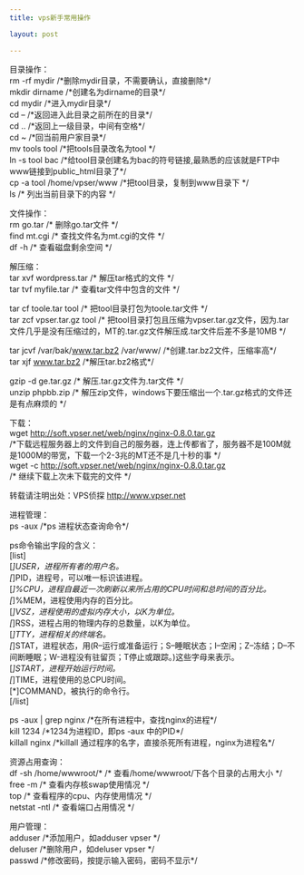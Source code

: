 ```yaml
---
title: vps新手常用操作

layout: post

---
```

目录操作：  
rm -rf mydir /\*删除mydir目录，不需要确认，直接删除\*/  
mkdir dirname /\*创建名为dirname的目录\*/  
cd mydir /\*进入mydir目录\*/  
cd &#8211; /\*返回进入此目录之前所在的目录\*/  
cd .. /\*返回上一级目录，中间有空格\*/  
cd ~ /\*回当前用户家目录\*/  
mv tools tool /\*把tools目录改名为tool \*/  
ln -s tool bac /\*给tool目录创建名为bac的符号链接,最熟悉的应该就是FTP中www链接到public_html目录了\*/  
cp -a tool /home/vpser/www /\*把tool目录，复制到www目录下 \*/  
ls /\* 列出当前目录下的内容 \*/

文件操作：  
rm go.tar /\* 删除go.tar文件 \*/  
find mt.cgi /\* 查找文件名为mt.cgi的文件 \*/  
df -h /\* 查看磁盘剩余空间 \*/

解压缩：  
tar xvf wordpress.tar /\* 解压tar格式的文件 \*/  
tar tvf myfile.tar /\* 查看tar文件中包含的文件 \*/

tar cf toole.tar tool /\* 把tool目录打包为toole.tar文件 \*/  
tar zcf vpser.tar.gz tool /\* 把tool目录打包且压缩为vpser.tar.gz文件，因为.tar文件几乎是没有压缩过的，MT的.tar.gz文件解压成.tar文件后差不多是10MB \*/

tar jcvf /var/bak/www.tar.bz2 /var/www/ /\*创建.tar.bz2文件，压缩率高\*/  
tar xjf www.tar.bz2 /\*解压tar.bz2格式\*/

gzip -d ge.tar.gz /\* 解压.tar.gz文件为.tar文件 \*/  
unzip phpbb.zip /\* 解压zip文件，windows下要压缩出一个.tar.gz格式的文件还是有点麻烦的 \*/

下载：  
wget http://soft.vpser.net/web/nginx/nginx-0.8.0.tar.gz  
/\*下载远程服务器上的文件到自己的服务器，连上传都省了，服务器不是100M就是1000M的带宽，下载一个2-3兆的MT还不是几十秒的事 \*/  
wget -c http://soft.vpser.net/web/nginx/nginx-0.8.0.tar.gz  
/\* 继续下载上次未下载完的文件 \*/

转载请注明出处：VPS侦探 http://www.vpser.net

进程管理：  
ps -aux /\*ps 进程状态查询命令\*/

ps命令输出字段的含义：  
[list]  
[*]USER，进程所有者的用户名。  
[*]PID，进程号，可以唯一标识该进程。  
[*]%CPU，进程自最近一次刷新以来所占用的CPU时间和总时间的百分比。  
[*]%MEM，进程使用内存的百分比。  
[*]VSZ，进程使用的虚拟内存大小，以K为单位。  
[*]RSS，进程占用的物理内存的总数量，以K为单位。  
[*]TTY，进程相关的终端名。  
[*]STAT，进程状态，用(R&#8211;运行或准备运行；S&#8211;睡眠状态；I&#8211;空闲；Z&#8211;冻结；D&#8211;不间断睡眠；W-进程没有驻留页；T停止或跟踪。)这些字母来表示。  
[*]START，进程开始运行时间。  
[*]TIME，进程使用的总CPU时间。  
[*]COMMAND，被执行的命令行。  
[/list]

ps -aux | grep nginx /\*在所有进程中，查找nginx的进程\*/  
kill 1234 /\*1234为进程ID，即ps -aux 中的PID\*/  
killall nginx /\*killall 通过程序的名字，直接杀死所有进程，nginx为进程名\*/

资源占用查询：  
df -sh /home/wwwroot/\* /\* 查看/home/wwwroot/下各个目录的占用大小 */  
free -m /\* 查看内存核swap使用情况 \*/  
top /\* 查看程序的cpu、内存使用情况 \*/  
netstat -ntl /\* 查看端口占用情况 \*/

用户管理：  
adduser /\*添加用户，如adduser vpser \*/  
deluser /\*删除用户，如deluser vpser \*/  
passwd /\*修改密码，按提示输入密码，密码不显示\*/